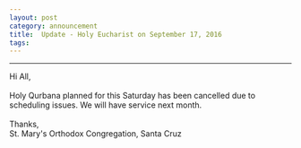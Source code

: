 ```yaml
---
layout: post
category: announcement
title:  Update - Holy Eucharist on September 17, 2016
tags:
---
```


<style>
.resize {width:100%; height:auto;}
</style>    

<hr>
<p class="text-left" > 
Hi All,
<br><br>
Holy Qurbana planned for this Saturday has been cancelled due to scheduling issues. 
We will have service next month. 
<br><br>
Thanks,<br> 
St. Mary's Orthodox Congregation, Santa Cruz	 </p>




